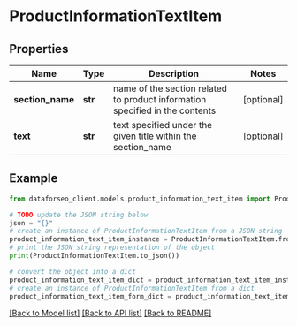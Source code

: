 # ProductInformationTextItem


## Properties

Name | Type | Description | Notes
------------ | ------------- | ------------- | -------------
**section_name** | **str** | name of the section related to product information specified in the contents | [optional] 
**text** | **str** | text specified under the given title within the section_name | [optional] 

## Example

```python
from dataforseo_client.models.product_information_text_item import ProductInformationTextItem

# TODO update the JSON string below
json = "{}"
# create an instance of ProductInformationTextItem from a JSON string
product_information_text_item_instance = ProductInformationTextItem.from_json(json)
# print the JSON string representation of the object
print(ProductInformationTextItem.to_json())

# convert the object into a dict
product_information_text_item_dict = product_information_text_item_instance.to_dict()
# create an instance of ProductInformationTextItem from a dict
product_information_text_item_form_dict = product_information_text_item.from_dict(product_information_text_item_dict)
```
[[Back to Model list]](../README.md#documentation-for-models) [[Back to API list]](../README.md#documentation-for-api-endpoints) [[Back to README]](../README.md)


